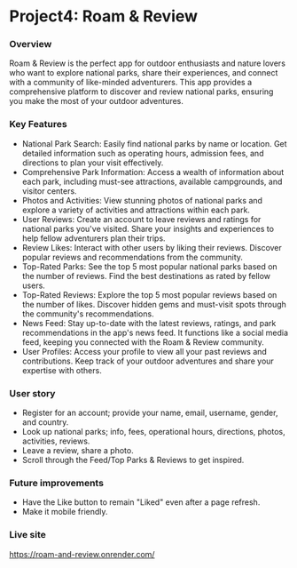 # Project4: Roam & Review

### Overview
Roam & Review is the perfect app for outdoor enthusiasts and nature lovers who want to explore national parks, share their experiences, and connect with a community of like-minded adventurers. This app provides a comprehensive platform to discover and review national parks, ensuring you make the most of your outdoor adventures.

### Key Features
- National Park Search: Easily find national parks by name or location. Get detailed information such as operating hours, admission fees, and directions to plan your visit effectively.
- Comprehensive Park Information: Access a wealth of information about each park, including must-see attractions, available campgrounds, and visitor centers.
- Photos and Activities: View stunning photos of national parks and explore a variety of activities and attractions within each park.
- User Reviews: Create an account to leave reviews and ratings for national parks you've visited. Share your insights and experiences to help fellow adventurers plan their trips.
- Review Likes: Interact with other users by liking their reviews. Discover popular reviews and recommendations from the community.
- Top-Rated Parks: See the top 5 most popular national parks based on the number of reviews. Find the best destinations as rated by fellow users.
- Top-Rated Reviews: Explore the top 5 most popular reviews based on the number of likes. Discover hidden gems and must-visit spots through the community's recommendations.
- News Feed: Stay up-to-date with the latest reviews, ratings, and park recommendations in the app's news feed. It functions like a social media feed, keeping you connected with the Roam & Review community.
- User Profiles: Access your profile to view all your past reviews and contributions. Keep track of your outdoor adventures and share your expertise with others.


### User story
- Register for an account; provide your name, email, username, gender, and country. 
- Look up national parks; info, fees, operational hours, directions, photos, activities, reviews.
- Leave a review, share a photo.
- Scroll through the Feed/Top Parks & Reviews to get inspired.
  

### Future improvements
- Have the Like button to remain "Liked" even after a page refresh.
- Make it mobile friendly.


### Live site
https://roam-and-review.onrender.com/
